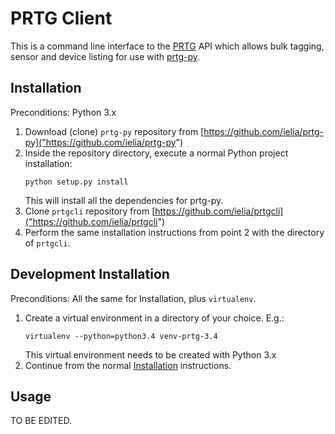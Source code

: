 # PRTG Client #

This is a command line interface to the [PRTG]("http://www.paessler.com/") API which allows bulk tagging, sensor and
device listing for use with [prtg-py]("https://github.com/ielia/prtg-py").


## Installation ##

Preconditions: Python 3.x

1. Download (clone) `prtg-py` repository from [https://github.com/ielia/prtg-py]("https://github.com/ielia/prtg-py")
2. Inside the repository directory, execute a normal Python project installation:
    ```
    python setup.py install
    ```
    This will install all the dependencies for prtg-py.
3. Clone `prtgcli` repository from [https://github.com/ielia/prtgcli]("https://github.com/ielia/prtgcli")
4. Perform the same installation instructions from point 2 with the directory of `prtgcli`.


## Development Installation ##

Preconditions: All the same for Installation, plus `virtualenv`.

1. Create a virtual environment in a directory of your choice. E.g.:
    ```
    virtualenv --python=python3.4 venv-prtg-3.4
    ```
    This virtual environment needs to be created with Python 3.x
2. Continue from the normal [Installation]() instructions.


## Usage ##

TO BE EDITED.